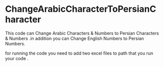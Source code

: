 # ChangeArabicCharacterToPersianCharacter
This code can Change Arabic  Characters &amp; Numbers to Persian Characters &amp; Numbers .in addition you can Change English Numbers to Persian Numbers. 

for running the code you need to add two excel files to path that you run your code . 
